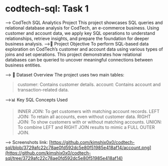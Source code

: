 # codtech-sql: Task 1
--> CodTech SQL Analytics Project
This project showcases SQL queries and relational database analysis for CodTech, an e-commerce business. Using customer and account data, we apply key SQL operations to understand relationships, retrieve insights, and prepare the foundation for deeper business analysis.
-->🎯 Project Objective
To perform SQL-based data exploration on CodTech’s customer and account data using various types of joins and set operations. This project demonstrates how relational databases can be queried to uncover meaningful connections between business entities.

--> 📁 Dataset Overview
The project uses two main tables:
> customer: Contains customer details.
> account: Contains account and transaction-related data.

-->📊 Key SQL Concepts Used
> INNER JOIN: To get customers with matching account records.
> LEFT JOIN: To retain all accounts, even without customer data.
> RIGHT JOIN: To show customers with or without matching accounts.
> UNION: To combine LEFT and RIGHT JOIN results to mimic a FULL OUTER JOIN.

--> Screenshots
link: [https://github.com/kimshix0x0/codtech-sql/blob/3729afc22c78ae0fd592dc5e80f51985e418af14/account.png](https://github.com/kimshix0x0/codtech-sql/tree/3729afc22c78ae0fd592dc5e80f51985e418af14)
